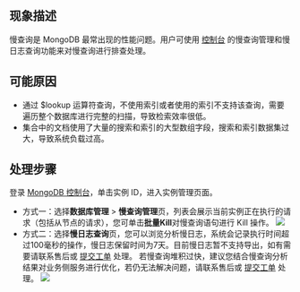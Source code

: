 
## 现象描述
慢查询是 MongoDB 最常出现的性能问题。用户可使用 [控制台](https://console.cloud.tencent.com/mongodb) 的慢查询管理和慢日志查询功能来对慢查询进行排查处理。

## 可能原因
- 通过 $lookup 运算符查询，不使用索引或者使用的索引不支持该查询，需要遍历整个数据库进行完整的扫描，导致检索效率很低。
- 集合中的文档使用了大量的搜索和索引的大型数组字段，搜索和索引数据集过大，导致系统负载过高。

## 处理步骤
登录 [MongoDB 控制台](https://console.cloud.tencent.com/mongodb)，单击实例 ID，进入实例管理页面。
- 方式一：选择**数据库管理** > **慢查询管理**页，列表会展示当前实例正在执行的请求（包括从节点的请求），您可单击**批量Kill**对慢查询语句进行 Kill 操作。
![](https://staticintl.cloudcachetci.com/yehe/backend-news/2Cki505_28-en.png)
- 方式二：选择**慢日志查询**页，您可以浏览分析慢日志，系统会记录执行时间超过100毫秒的操作，慢日志保留时间为7天。目前慢日志暂不支持导出，如有需要请联系售后或 [提交工单](https://console.cloud.tencent.com/workorder/category) 处理。
若慢查询堆积过快，建议您结合慢查询分析结果对业务侧服务进行优化，若仍无法解决问题，请联系售后或 [提交工单](https://console.cloud.tencent.com/workorder/category) 处理。
![](https://staticintl.cloudcachetci.com/yehe/backend-news/a8Zf887_29-en.png)

